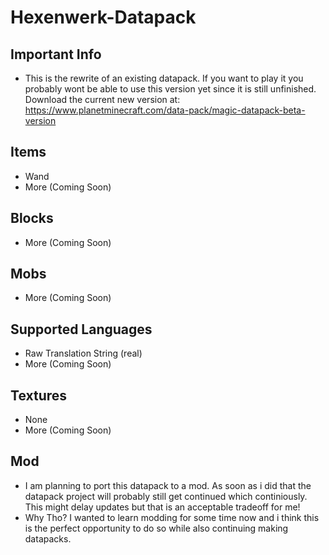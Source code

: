# Hexenwerk-Datapack
## Important Info
- This is the rewrite of an existing datapack.
If you want to play it you probably wont be able to use this version yet since it is still unfinished.
Download the current new version at: https://www.planetminecraft.com/data-pack/magic-datapack-beta-version

## Items
- Wand
- More (Coming Soon)

## Blocks
- More (Coming Soon)

## Mobs
- More (Coming Soon)

## Supported Languages
- Raw Translation String (real)
- More (Coming Soon)

## Textures
- None
- More (Coming Soon)

## Mod
- I am planning to port this datapack to a mod. As soon as i did that the datapack project will probably still get continued which continiously. This might delay updates but that is an acceptable tradeoff for me!
- Why Tho? 
I wanted to learn modding for some time now and i think this is the perfect opportunity to do so while also continuing making datapacks.
